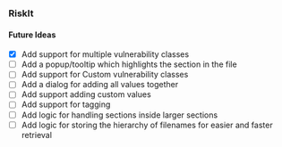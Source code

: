 ### RiskIt

#### Future Ideas
- [X] Add support for multiple vulnerability classes
- [ ] Add a popup/tooltip which highlights the section in the file
- [ ] Add support for Custom vulnerability classes
- [ ] Add a dialog for adding all values together
- [ ] Add support adding custom values
- [ ] Add support for tagging
- [ ] Add logic for handling sections inside larger sections
- [ ] Add logic for storing the hierarchy of filenames for easier and faster retrieval